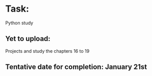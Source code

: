 # Task:

Python study

## Yet to upload:

Projects and study the chapters 16 to 19

## Tentative date for completion: January 21st

